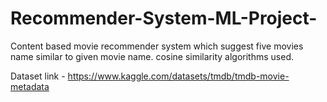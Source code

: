 # Recommender-System-ML-Project-

Content based movie recommender system which suggest five movies name similar to given movie name.
cosine similarity algorithms used.

Dataset link - https://www.kaggle.com/datasets/tmdb/tmdb-movie-metadata
